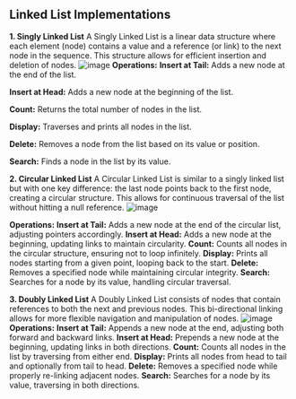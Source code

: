 ## Linked List Implementations
**1. Singly Linked List**
A Singly Linked List is a linear data structure where each element (node) contains a value and a reference (or link) to the next node in the sequence. This structure allows for efficient insertion and deletion of nodes.
![image](https://github.com/user-attachments/assets/f563420d-3c40-4ee5-a475-9fcb9f1e1236)
**Operations:**
**Insert at Tail:** Adds a new node at the end of the list.

**Insert at Head:** Adds a new node at the beginning of the list.

**Count:** Returns the total number of nodes in the list.

**Display:** Traverses and prints all nodes in the list.

**Delete:** Removes a node from the list based on its value or position.

**Search:** Finds a node in the list by its value.

**2. Circular Linked List**
A Circular Linked List is similar to a singly linked list but with one key difference: the last node points back to the first node, creating a circular structure. This allows for continuous traversal of the list without hitting a null reference.
![image](https://github.com/user-attachments/assets/f0e5ee23-e201-4879-9d25-597ac696c330)

**Operations:**
**Insert at Tail:** Adds a new node at the end of the circular list, adjusting pointers accordingly.
**Insert at Head:** Adds a new node at the beginning, updating links to maintain circularity.
**Count:** Counts all nodes in the circular structure, ensuring not to loop infinitely.
**Display:** Prints all nodes starting from a given point, looping back to the start.
**Delete:** Removes a specified node while maintaining circular integrity.
**Search:** Searches for a node by its value, handling circular traversal.

**3. Doubly Linked List**
A Doubly Linked List consists of nodes that contain references to both the next and previous nodes. This bi-directional linking allows for more flexible navigation and manipulation of nodes.
![image](https://github.com/user-attachments/assets/774b7176-0e01-44b2-9131-de2804d077a9)
**Operations:**
**Insert at Tail:** Appends a new node at the end, adjusting both forward and backward links.
**Insert at Head:** Prepends a new node at the beginning, updating links in both directions.
**Count:** Counts all nodes in the list by traversing from either end.
**Display:** Prints all nodes from head to tail and optionally from tail to head.
**Delete:** Removes a specified node while properly re-linking adjacent nodes.
**Search:** Searches for a node by its value, traversing in both directions.
